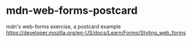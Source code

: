 # mdn-web-forms-postcard

mdn's web-forms exercise, a postcard example
https://developer.mozilla.org/en-US/docs/Learn/Forms/Styling_web_forms
